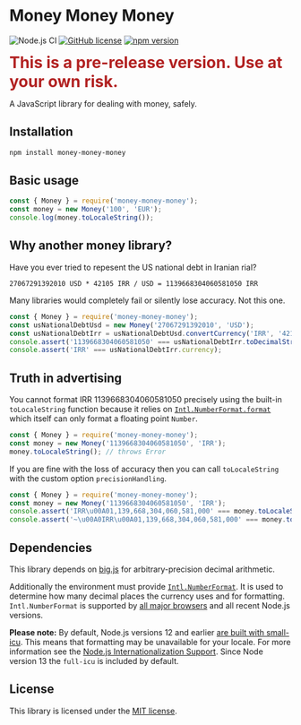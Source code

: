 # Money Money Money

![Node.js CI](https://github.com/hbgl/money-money-money/workflows/Node.js%20CI/badge.svg) [![GitHub license](https://img.shields.io/badge/license-MIT-blue.svg)](https://github.com/hbgl/money-money-money/blob/master/LICENSE) [![npm version](https://img.shields.io/npm/v/money-money-money.svg)](https://www.npmjs.com/package/money-money-money)

<span style="color:firebrick;font-size:2em;">**This is a pre-release version. Use at your own risk.**</span>

A JavaScript library for dealing with money, safely.

## Installation

```bash
npm install money-money-money
```

## Basic usage

```javascript
const { Money } = require('money-money-money');
const money = new Money('100', 'EUR');
console.log(money.toLocaleString());
```

## Why another money library?

Have you ever tried to repesent the US national debt in Iranian rial?

```
27067291392010 USD * 42105 IRR / USD = 1139668304060581050 IRR
```

Many libraries would completely fail or silently lose accuracy. Not this one.

```javascript
const { Money } = require('money-money-money');
const usNationalDebtUsd = new Money('27067291392010', 'USD');
const usNationalDebtIrr = usNationalDebtUsd.convertCurrency('IRR', '42105');
console.assert('1139668304060581050' === usNationalDebtIrr.toDecimalString());
console.assert('IRR' === usNationalDebtIrr.currency);
```

## Truth in advertising

You cannot format IRR 1139668304060581050 precisely using the built-in `toLocaleString` function because it relies on [`Intl.NumberFormat.format`](https://developer.mozilla.org/en-US/docs/Web/JavaScript/Reference/Global_Objects/NumberFormat/format) which itself can only format a floating point `Number`.

```javascript
const { Money } = require('money-money-money');
const money = new Money('1139668304060581050', 'IRR');
money.toLocaleString(); // throws Error
```

If you are fine with the loss of accuracy then you can call `toLocaleString` with the custom option `precisionHandling`.

```javascript
const { Money } = require('money-money-money');
const money = new Money('1139668304060581050', 'IRR');
console.assert('IRR\u00A01,139,668,304,060,581,000' === money.toLocaleString(undefined, { precisionHandling: 'unchecked' }));
console.assert('~\u00A0IRR\u00A01,139,668,304,060,581,000' === money.toLocaleString(undefined, { precisionHandling: 'show_imprecision' }));
```

## Dependencies

This library depends on [big.js](https://github.com/MikeMcl/big.js/) for arbitrary-precision decimal arithmetic.

Additionally the environment must provide [`Intl.NumberFormat`](https://developer.mozilla.org/en-US/docs/Web/JavaScript/Reference/Global_Objects/NumberFormat). It is used to determine how many decimal places the currency uses and for formatting. `Intl.NumberFormat` is supported by [all major browsers](https://caniuse.com/#feat=mdn-javascript_builtins_intl_numberformat) and all recent Node.js versions.

**Please note:** By default, Node.js versions 12 and earlier [are built with small-icu](https://nodejs.org/docs/latest-v12.x/api/intl.html). This means that formatting may be unavailable for your locale. For more information see the [Node.js Internationalization Support](https://nodejs.org/docs/latest-v12.x/api/intl.html). Since Node version 13 the `full-icu` is included by default.


## License

This library is licensed under the [MIT license](https://opensource.org/licenses/MIT).
